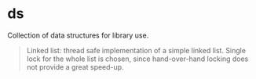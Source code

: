 # ds
Collection of data structures for library use.

>Linked list: thread safe implementation of a simple linked list. Single lock for the whole list is chosen, since hand-over-hand locking does not provide a great speed-up.
